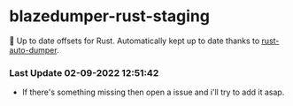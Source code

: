 # blazedumper-rust-staging

🚀 Up to date offsets for Rust. Automatically kept up to date thanks to [rust-auto-dumper](https://github.com/Akandesh/rust-auto-dumper).


### Last Update 02-09-2022 12:51:42
- If there's something missing then open a issue and i'll try to add it asap.